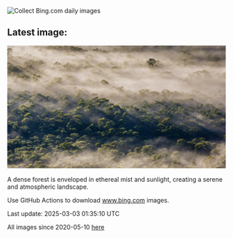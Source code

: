 ![Collect Bing.com daily images](https://github.com/counter2015/bing-daily-images/workflows/Collect%20Bing.com%20daily%20images/badge.svg)
## Latest image:
![](images/EucalyptusForest.jpg)

A dense forest is enveloped in ethereal mist and sunlight, creating a serene and atmospheric landscape.

Use GitHub Actions to download www.bing.com images.

Last update: 2025-03-03 01:35:10 UTC

All images since 2020-05-10 [here](https://github.com/counter2015/bing-daily-images/tree/master/images)
